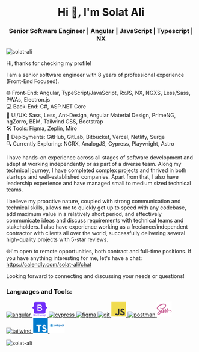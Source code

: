 <h1 align="center">Hi 👋, I'm Solat Ali</h1>
<h3 align="center">Senior Software Engineer | Angular | JavaScript | Typescript | NX </h3>

<p align="left"> <img src="https://komarev.com/ghpvc/?username=solat-ali&label=Profile%20views&color=0e75b6&style=flat" alt="solat-ali" /> </p>

Hi, thanks for checking my profile! <br/> 

I am a senior software engineer with 8 years of professional experience (Front-End Focused). 

🌐 Front-End: Angular, TypeScript/JavaScript, RxJS, NX, NGXS, Less/Sass, PWAs, Electron.js <br/> 
💻 Back-End: C#, ASP.NET Core <br/> 
🎨 UI/UX: Sass, Less, Ant-Design, Angular Material Design, PrimeNG, ngZorro, BEM, Tailwind CSS, Bootstrap <br/> 
🛠️ Tools: Figma, Zeplin, Miro <br/>
🚀 Deployments: GitHub, GitLab, Bitbucket, Vercel, Netlify, Surge <br/>
🔍 Currently Exploring: NGRX, AnalogJS, Cypress, Playwright, Astro <br/>

I have hands-on experience across all stages of software development and adept at working independently or as part of a diverse team. Along my technical journey, I have completed complex projects and thrived in both startups and well-established companies. Apart from that, I also have leadership experience and have managed small to medium sized technical teams.  <br/>

I believe my proactive nature, coupled with strong communication and technical skills, allows me to quickly get up to speed with any codebase, add maximum value in a relatively short period, and effectively communicate ideas and discuss requirements with technical teams and stakeholders. I also have experience working as a freelance/independent contractor with clients all over the world, successfully delivering several high-quality projects with 5-star reviews. <br/>

🌐I'm open to remote opportunities, both contract and full-time positions. If you have anything interesting for me, let's have a chat:  <br/>
https://calendly.com/solat-ali/chat <br/>

Looking forward to connecting and discussing your needs or questions! <br/>

<h3 align="left">Languages and Tools:</h3>
<p align="left"> <a href="https://angular.io" target="_blank" rel="noreferrer"> <img src="https://angular.io/assets/images/logos/angular/angular.svg" alt="angular" width="40" height="40"/> </a> <a href="https://getbootstrap.com" target="_blank" rel="noreferrer"> <img src="https://raw.githubusercontent.com/devicons/devicon/master/icons/bootstrap/bootstrap-plain-wordmark.svg" alt="bootstrap" width="40" height="40"/> </a> <a href="https://www.cypress.io" target="_blank" rel="noreferrer"> <img src="https://raw.githubusercontent.com/simple-icons/simple-icons/6e46ec1fc23b60c8fd0d2f2ff46db82e16dbd75f/icons/cypress.svg" alt="cypress" width="40" height="40"/> </a> <a href="https://www.figma.com/" target="_blank" rel="noreferrer"> <img src="https://www.vectorlogo.zone/logos/figma/figma-icon.svg" alt="figma" width="40" height="40"/> </a> <a href="https://git-scm.com/" target="_blank" rel="noreferrer"> <img src="https://www.vectorlogo.zone/logos/git-scm/git-scm-icon.svg" alt="git" width="40" height="40"/> </a> <a href="https://developer.mozilla.org/en-US/docs/Web/JavaScript" target="_blank" rel="noreferrer"> <img src="https://raw.githubusercontent.com/devicons/devicon/master/icons/javascript/javascript-original.svg" alt="javascript" width="40" height="40"/> </a> <a href="https://postman.com" target="_blank" rel="noreferrer"> <img src="https://www.vectorlogo.zone/logos/getpostman/getpostman-icon.svg" alt="postman" width="40" height="40"/> </a> <a href="https://sass-lang.com" target="_blank" rel="noreferrer"> <img src="https://raw.githubusercontent.com/devicons/devicon/master/icons/sass/sass-original.svg" alt="sass" width="40" height="40"/> </a> <a href="https://tailwindcss.com/" target="_blank" rel="noreferrer"> <img src="https://www.vectorlogo.zone/logos/tailwindcss/tailwindcss-icon.svg" alt="tailwind" width="40" height="40"/> </a> <a href="https://www.typescriptlang.org/" target="_blank" rel="noreferrer"> <img src="https://raw.githubusercontent.com/devicons/devicon/master/icons/typescript/typescript-original.svg" alt="typescript" width="40" height="40"/> </a> <a href="https://webpack.js.org" target="_blank" rel="noreferrer"> <img src="https://raw.githubusercontent.com/devicons/devicon/d00d0969292a6569d45b06d3f350f463a0107b0d/icons/webpack/webpack-original-wordmark.svg" alt="webpack" width="40" height="40"/> </a> </p>

<p><img align="center" src="https://github-readme-streak-stats.herokuapp.com/?user=solat-ali&" alt="solat-ali" /></p>
